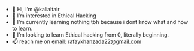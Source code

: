 - 👋 Hi, I’m @kalialtair
- 👀 I’m interested in Ethical Hacking
- 🌱 I’m currently learning nothing tbh because i dont know what and how to learn.
- 💞️ I’m looking to learn Ethical hacking from 0, literally beginning.
- 📫 reach me on email: rafaykhanzada22@gmail.com

<!---
kalialtair/kalialtair is a ✨ special ✨ repository because its `README.md` (this file) appears on your GitHub profile.
You can click the Preview link to take a look at your changes.
--->
